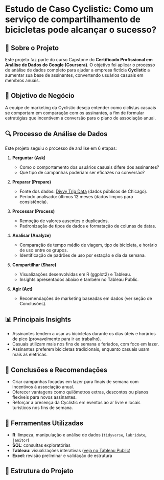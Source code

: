 # Estudo de Caso Cyclistic: Como um serviço de compartilhamento de bicicletas pode alcançar o sucesso?

## 📌 Sobre o Projeto

Este projeto faz parte do curso Capstone do **Certificado Profissional em Análise de Dados do Google (Coursera)**. O objetivo foi aplicar o processo de análise de dados completo para ajudar a empresa fictícia **Cyclistic** a aumentar sua base de assinantes, convertendo usuários casuais em membros anuais.

## 🎯 Objetivo de Negócio

A equipe de marketing da Cyclistic deseja entender como ciclistas casuais se comportam em comparação com os assinantes, a fim de formular estratégias que incentivem a conversão para o plano de associação anual.

## 🔍 Processo de Análise de Dados

Este projeto seguiu o processo de análise em 6 etapas:

1. **Perguntar (Ask)**  
   - Como o comportamento dos usuários casuais difere dos assinantes?
   - Que tipo de campanhas poderiam ser eficazes na conversão?

2. **Preparar (Prepare)**  
   - Fonte dos dados: [Divvy Trip Data](https://divvy-tripdata.s3.amazonaws.com/index.html) (dados públicos de Chicago).
   - Período analisado: últimos 12 meses (dados limpos para consistência).

3. **Processar (Process)**  
   - Remoção de valores ausentes e duplicados.
   - Padronização de tipos de dados e formatação de colunas de datas.

4. **Analisar (Analyze)**  
   - Comparação de tempo médio de viagem, tipo de bicicleta, e horário de uso entre os grupos.
   - Identificação de padrões de uso por estação e dia da semana.

5. **Compartilhar (Share)**  
   - Visualizações desenvolvidas em R (ggplot2) e Tableau.
   - Insights apresentados abaixo e também no Tableau Public.

6. **Agir (Act)**  
   - Recomendações de marketing baseadas em dados (ver seção de Conclusões).

## 📊 Principais Insights

- Assinantes tendem a usar as bicicletas durante os dias úteis e horários de pico (provavelmente para ir ao trabalho).
- Casuais utilizam mais nos fins de semana e feriados, com foco em lazer.
- Assinantes preferem bicicletas tradicionais, enquanto casuais usam mais as elétricas.

## 🧠 Conclusões e Recomendações

- Criar campanhas focadas em lazer para finais de semana com incentivos à associação anual.
- Oferecer vantagens como quilômetros extras, descontos ou planos flexíveis para novos assinantes.
- Reforçar a presença da Cyclistic em eventos ao ar livre e locais turísticos nos fins de semana.

## 🧰 Ferramentas Utilizadas

- **R**: limpeza, manipulação e análise de dados (`tidyverse`, `lubridate`, `janitor`)
- **SQL**: consultas exploratórias
- **Tableau**: visualizações interativas ([veja no Tableau Public](https://public.tableau.com/))
- **Excel**: revisão preliminar e validação de estrutura

## 📁 Estrutura do Projeto

